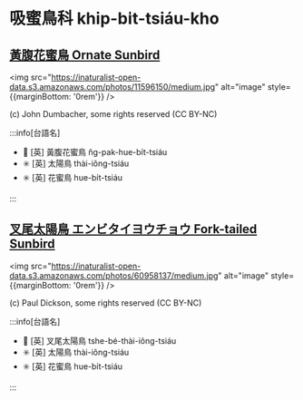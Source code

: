 # 吸蜜鳥科 khip-bi̍t-tsiáu-kho

## [黃腹花蜜鳥 Ornate Sunbird](https://ebird.org/species/olbsun4)

<img src="https://inaturalist-open-data.s3.amazonaws.com/photos/11596150/medium.jpg" alt="image" style={{marginBottom: '0rem'}} />

<p className="image-caption">
(c) John Dumbacher, some rights reserved (CC BY-NC)
</p>

:::info[台語名]

- 🎯 [英] 黃腹花蜜鳥 n̂g-pak-hue-bi̍t-tsiáu
- ✳️ [英] 太陽鳥 thài-iông-tsiáu
- ✳️ [英] 花蜜鳥 hue-bi̍t-tsiáu

:::

## [叉尾太陽鳥 エンビタイヨウチョウ Fork-tailed Sunbird](https://ebird.org/species/fotsun1)

<img src="https://inaturalist-open-data.s3.amazonaws.com/photos/60958137/medium.jpg" alt="image" style={{marginBottom: '0rem'}} />

<p className="image-caption">
(c) Paul Dickson, some rights reserved (CC BY-NC)
</p>

:::info[台語名]

- 🎯 [英] 叉尾太陽鳥 tshe-bé-thài-iông-tsiáu
- ✳️ [英] 太陽鳥 thài-iông-tsiáu
- ✳️ [英] 花蜜鳥 hue-bi̍t-tsiáu

:::
